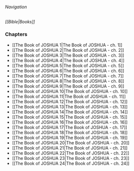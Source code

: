 ###### Navigation
*[[Bible|Books]]*

### Chapters
- [[The Book of JOSHUA 1|The Book of JOSHUA - ch. 1]]
- [[The Book of JOSHUA 2|The Book of JOSHUA - ch. 2]]
- [[The Book of JOSHUA 3|The Book of JOSHUA - ch. 3]]
- [[The Book of JOSHUA 4|The Book of JOSHUA - ch. 4]]
- [[The Book of JOSHUA 5|The Book of JOSHUA - ch. 5]]
- [[The Book of JOSHUA 6|The Book of JOSHUA - ch. 6]]
- [[The Book of JOSHUA 7|The Book of JOSHUA - ch. 7]]
- [[The Book of JOSHUA 8|The Book of JOSHUA - ch. 8]]
- [[The Book of JOSHUA 9|The Book of JOSHUA - ch. 9]]
- [[The Book of JOSHUA 10|The Book of JOSHUA - ch. 10]]
- [[The Book of JOSHUA 11|The Book of JOSHUA - ch. 11]]
- [[The Book of JOSHUA 12|The Book of JOSHUA - ch. 12]]
- [[The Book of JOSHUA 13|The Book of JOSHUA - ch. 13]]
- [[The Book of JOSHUA 14|The Book of JOSHUA - ch. 14]]
- [[The Book of JOSHUA 15|The Book of JOSHUA - ch. 15]]
- [[The Book of JOSHUA 16|The Book of JOSHUA - ch. 16]]
- [[The Book of JOSHUA 17|The Book of JOSHUA - ch. 17]]
- [[The Book of JOSHUA 18|The Book of JOSHUA - ch. 18]]
- [[The Book of JOSHUA 19|The Book of JOSHUA - ch. 19]]
- [[The Book of JOSHUA 20|The Book of JOSHUA - ch. 20]]
- [[The Book of JOSHUA 21|The Book of JOSHUA - ch. 21]]
- [[The Book of JOSHUA 22|The Book of JOSHUA - ch. 22]]
- [[The Book of JOSHUA 23|The Book of JOSHUA - ch. 23]]
- [[The Book of JOSHUA 24|The Book of JOSHUA - ch. 24]]
